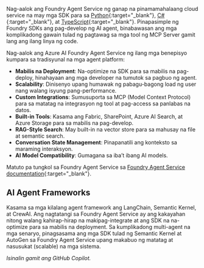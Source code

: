 Nag-aalok ang Foundry Agent Service ng ganap na pinamamahalaang cloud service na may mga SDK para sa [Python](https://learn.microsoft.com/azure/ai-services/agents/quickstart?pivots=programming-language-python-azure){:target="_blank"}, [C#](https://learn.microsoft.com/azure/ai-services/agents/quickstart?pivots=programming-language-csharp){:target="_blank"}, at [TypeScript](https://learn.microsoft.com/azure/ai-foundry/agents/quickstart?pivots=programming-language-typescript){:target="_blank"}. Pinapasimple ng Foundry SDKs ang pag-develop ng AI agent, binabawasan ang mga komplikadong gawain tulad ng pagtawag sa mga tool ng MCP Server gamit lang ang ilang linya ng code.

Nag-aalok ang Azure AI Foundry Agent Service ng ilang mga benepisyo kumpara sa tradisyunal na mga agent platform:

- **Mabilis na Deployment**: Na-optimize na SDK para sa mabilis na pag-deploy, hinahayaan ang mga developer na tumutok sa pagbuo ng agent.  
- **Scalability**: Dinisenyo upang humawak ng pabagu-bagong load ng user nang walang isyung pang-performance.  
- **Custom Integrations**: Sumusuporta sa MCP (Model Context Protocol) para sa matatag na integrasyon ng tool at pag-access sa panlabas na datos.  
- **Built-in Tools**: Kasama ang Fabric, SharePoint, Azure AI Search, at Azure Storage para sa mabilis na pag-develop.  
- **RAG-Style Search**: May built-in na vector store para sa mahusay na file at semantic search.  
- **Conversation State Management**: Pinapanatili ang konteksto sa maraming interaksyon.  
- **AI Model Compatibility**: Gumagana sa iba’t ibang AI models.

Matuto pa tungkol sa Foundry Agent Service sa [Foundry Agent Service documentation](https://learn.microsoft.com/azure/ai-services/agents/overview){:target="_blank"}.

## AI Agent Frameworks

Kasama sa mga kilalang agent framework ang LangChain, Semantic Kernel, at CrewAI. Ang nagtatangi sa Foundry Agent Service ay ang kakayahan nitong walang kahirap-hirap na makipag-integrate at ang SDK na na-optimize para sa mabilis na deployment. Sa kumplikadong multi-agent na mga senaryo, pinagsasama ang mga SDK tulad ng Semantic Kernel at AutoGen sa Foundry Agent Service upang makabuo ng matatag at nasusukat (scalable) na mga sistema.

*Isinalin gamit ang GitHub Copilot.*
